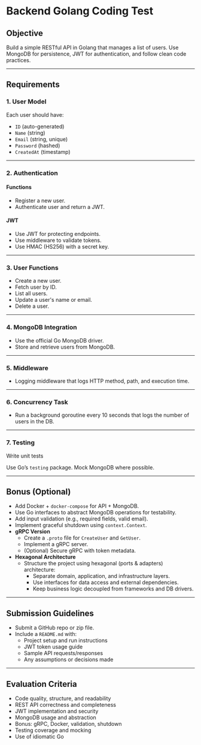# Backend Golang Coding Test

## Objective
Build a simple RESTful API in Golang that manages a list of users. Use MongoDB for persistence, JWT for authentication, and follow clean code practices.

---

## Requirements

### 1. User Model
Each user should have:
- `ID` (auto-generated)
- `Name` (string)
- `Email` (string, unique)
- `Password` (hashed)
- `CreatedAt` (timestamp)

---

### 2. Authentication

#### Functions
- Register a new user.
- Authenticate user and return a JWT.

#### JWT
- Use JWT for protecting endpoints.
- Use middleware to validate tokens.
- Use HMAC (HS256) with a secret key.

---

### 3. User Functions

- Create a new user.
- Fetch user by ID.
- List all users.
- Update a user's name or email.
- Delete a user.

---

### 4. MongoDB Integration
- Use the official Go MongoDB driver.
- Store and retrieve users from MongoDB.

---

### 5. Middleware
- Logging middleware that logs HTTP method, path, and execution time.

---

### 6. Concurrency Task
- Run a background goroutine every 10 seconds that logs the number of users in the DB.

---

### 7. Testing
Write unit tests

Use Go’s `testing` package. Mock MongoDB where possible.

---

## Bonus (Optional)

- Add Docker + `docker-compose` for API + MongoDB.
- Use Go interfaces to abstract MongoDB operations for testability.
- Add input validation (e.g., required fields, valid email).
- Implement graceful shutdown using `context.Context`.
- **gRPC Version**
  - Create a `.proto` file for `CreateUser` and `GetUser`.
  - Implement a gRPC server.
  - (Optional) Secure gRPC with token metadata.
- **Hexagonal Architecture**
  - Structure the project using hexagonal (ports & adapters) architecture:
    - Separate domain, application, and infrastructure layers.
    - Use interfaces for data access and external dependencies.
    - Keep business logic decoupled from frameworks and DB drivers.

---

## Submission Guidelines

- Submit a GitHub repo or zip file.
- Include a `README.md` with:
  - Project setup and run instructions
  - JWT token usage guide
  - Sample API requests/responses
  - Any assumptions or decisions made

---

## Evaluation Criteria

- Code quality, structure, and readability
- REST API correctness and completeness
- JWT implementation and security
- MongoDB usage and abstraction
- Bonus: gRPC, Docker, validation, shutdown
- Testing coverage and mocking
- Use of idiomatic Go